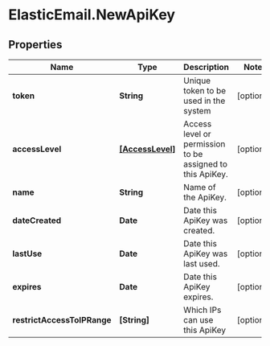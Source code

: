 # ElasticEmail.NewApiKey

## Properties

Name | Type | Description | Notes
------------ | ------------- | ------------- | -------------
**token** | **String** | Unique token to be used in the system | [optional] 
**accessLevel** | [**[AccessLevel]**](AccessLevel.md) | Access level or permission to be assigned to this ApiKey. | [optional] 
**name** | **String** | Name of the ApiKey. | [optional] 
**dateCreated** | **Date** | Date this ApiKey was created. | [optional] 
**lastUse** | **Date** | Date this ApiKey was last used. | [optional] 
**expires** | **Date** | Date this ApiKey expires. | [optional] 
**restrictAccessToIPRange** | **[String]** | Which IPs can use this ApiKey | [optional] 


